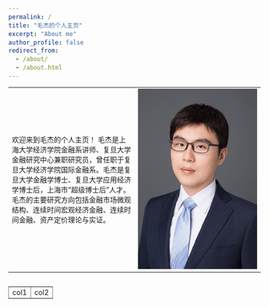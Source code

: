 ```yaml
---
permalink: /
title: "毛杰的个人主页"
excerpt: "About me"
author_profile: false
redirect_from: 
  - /about/
  - /about.html
---
```



<table width= "100%" frame=void>
<tr>
<td width= "50%" >欢迎来到毛杰的个人主页！ 毛杰是上海大学经济学院金融系讲师、复旦大学金融研究中心兼职研究员，曾任职于复旦大学经济学院国际金融系。毛杰是复旦大学金融学博士、复旦大学应用经济学博士后，上海市“超级博士后”人才。毛杰的主要研究方向包括金融市场微观结构、连续时间宏观经济金融、连续时间金融、资产定价理论与实证。</td>
<td width= "50%" ><img src="/images/bio.png" height="360" width="240"></td>
</tr>
<table>

<table id="tbl" border=1 width="80%" frame=void >
<tr>
<td> col1 </td> <td> col2 </td>
</tr>
</table>